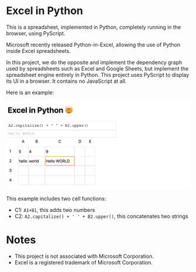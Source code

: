# Excel in Python

This is a spreadsheet, implemented in Python, completely running in the browser, using PyScript.

Microsoft recently released Python-in-Excel, allowing the use of Python inside Excel spreadsheets. 

In this project, we do the opposite and implement the dependency graph used by spreadsheets such as Excel and Google Sheets, 
but implement the spreadsheet engine entirely in Python. This project uses PyScript to display its UI in a browser.  It contains no JavaScript at all.

Here is an example:

<kbd>
  <img src="example-1.png">
</kbd>

This example includes two cell functions:
- C1: `A1+B1`, this adds two numbers
- C2: `A2.capitalize() + ' ' + B2.upper()`, this concatenates two strings

# Notes

- This project is not associated with Microsoft Corporation. 
- Excel is a registered trademark of Microsoft Corporation.
